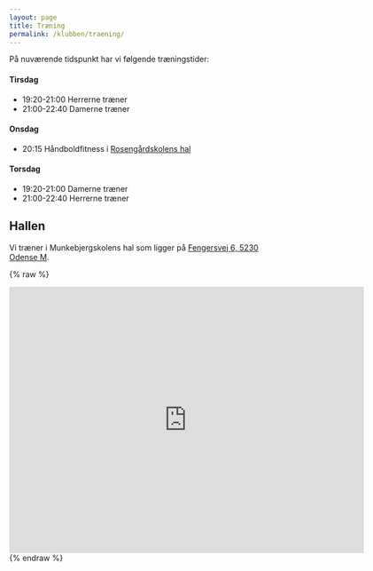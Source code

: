 ```yaml
---
layout: page
title: Træning
permalink: /klubben/traening/
---
```

På nuværende tidspunkt har vi følgende træningstider:

#### Tirsdag
* 19:20-21:00 Herrerne træner
* 21:00-22:40 Damerne træner

#### Onsdag
* 20:15 Håndboldfitness i [Rosengårdskolens hal](https://maps.google.com/maps?q=Rosengårdskolen,+Odense,+Denmark)

#### Torsdag
* 19:20-21:00 Damerne træner
* 21:00-22:40 Herrerne træner

## Hallen
Vi træner i Munkebjergskolens hal som ligger på [Fengersvej 6, 5230 Odense M](https://maps.google.com/maps?q=Fengersvej+6,+Odense,+Denmark).

{% raw %}
<iframe frameborder="0" height="480" marginheight="0" marginwidth="0" scrolling="no" src="https://maps.google.com/maps?f=q&amp;source=s_q&amp;hl=en&amp;geocode=&amp;q=Fengersvej+6,+Odense,+Denmark&amp;aq=0&amp;oq=Fengersvej+6,+&amp;sll=55.386398,10.398536&amp;sspn=0.084639,0.253029&amp;ie=UTF8&amp;hq=&amp;hnear=Fengersvej+6,+5230+Odense,+Odense+M,+Denmark&amp;t=h&amp;ll=55.386961,10.39989&amp;spn=0.011701,0.027466&amp;z=15&amp;iwloc=A&amp;output=embed" width="640"></iframe>
{% endraw %}